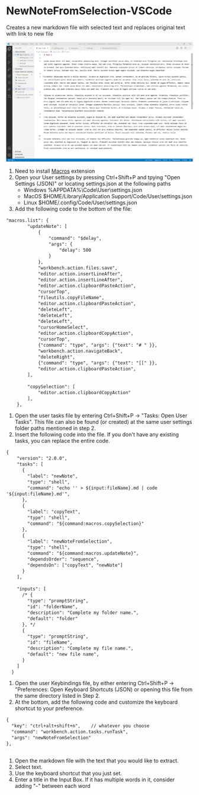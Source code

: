 # NewNoteFromSelection-VSCode
Creates a new markdown file with selected text and replaces original text with link to new file

![](Selection2Note.gif)

1. Need to install [Macros](https://marketplace.visualstudio.com/items?itemName=geddski.macros) extension
1. Open your User settings by pressing Ctrl+Shift+P and tpying "Open Settings (JSON)" or locating settings.json at the following paths
    - Windows %APPDATA%\Code\User\settings.json
    - MacOS $HOME/Library/Application Support/Code/User/settings.json
    - Linux $HOME/.config/Code/User/settings.json
1. Add the following code to the bottom of the file: 
```
"macros.list": {
        "updateNote": [
            {
                "command": "$delay",
                "args": {
                    "delay": 500
                }
            },
            "workbench.action.files.save",
            "editor.action.insertLineAfter",
            "editor.action.insertLineAfter",
            "editor.action.clipboardPasteAction",
            "cursorTop",
            "fileutils.copyFileName",
            "editor.action.clipboardPasteAction",
            "deleteLeft",
            "deleteLeft",
            "deleteLeft", 
            "cursorHomeSelect",
            "editor.action.clipboardCopyAction",
            "cursorTop",
            {"command": "type", "args": {"text": "# " }},
            "workbench.action.navigateBack",
            "deleteRight",
            {"command": "type", "args": {"text": "[[" }},
            "editor.action.clipboardPasteAction",             
        ],
       
        "copySelection": [
            "editor.action.clipboardCopyAction"
        ],         
    },
```
1. Open the user tasks file by entering Ctrl+Shift+P -> "Tasks: Open User Tasks". This file can also be found (or created) at the same user settings folder paths mentioned in step 2. 
1. Insert the following code into the file. If you don't have any existing tasks, you can replace the entire code. 
```
{
    "version": "2.0.0",
    "tasks": [
      {
        "label": "newNote",
        "type": "shell",
        "command": "echo '' > ${input:fileName}.md | code '${input:fileName}.md'", 
      },
      {
        "label": "copyText",
        "type": "shell",
        "command": "${command:macros.copySelection}"     
      },
      {
        "label": "newNoteFromSelection",
        "type": "shell",
        "command": "${command:macros.updateNote}",
        "dependsOrder": "sequence",
        "dependsOn": ["copyText", "newNote"]
      }
    ],
  
    "inputs": [
      /* {
        "type": "promptString",     
        "id": "folderName",
        "description": "Complete my folder name.",
        "default": "folder"
      }, */
      {
        "type": "promptString",
        "id": "fileName",
        "description": "Complete my file name.",
        "default": "new file name",
      }
    ]
  }
```

1. Open the user Keybindings file, by either entering Ctrl+Shift+P -> "Preferences: Open Keyboard Shortcuts (JSON) or opening this file from the same directory listed in Step 2.
1. At the bottom, add the following code and customize the keyboard shortcut to your preference.
```
{
  "key": "ctrl+alt+shift+n",    // whatever you choose
  "command": "workbench.action.tasks.runTask",
  "args": "newNoteFromSelection"
},
      
```

1. Open the markdown file with the text that you would like to extract. 
1. Select text.
1. Use the keyboard shortcut that you just set. 
1. Enter a title in the Input Box. If it has multiple words in it, consider adding "-" between each word
